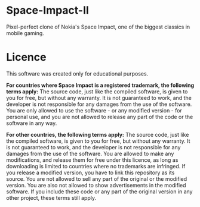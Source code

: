 # Space-Impact-II
Pixel-perfect clone of Nokia's Space Impact, one of the biggest classics in mobile gaming.

# Licence
This software was created only for educational purposes.

**For countries where Space Impact is a registered trademark, the following
terms apply:** The source code, just like the compiled software, is given to you
for free, but without any warranty. It is not guaranteed to work, and the
developer is not responsible for any damages from the use of the software. You
are only allowed to use the software - or any modified version - for personal
use, and you are not allowed to release any part of the code or the software in
any way.

**For other countries, the following terms apply:** The source code, just like
the compiled software, is given to you for free, but without any warranty. It is
not guaranteed to work, and the developer is not responsible for any damages
from the use of the software. You are allowed to make any modifications, and
release them for free under this licence, as long as downloading is limited to
countries where no trademarks are infringed. If you release a modified version,
you have to link this repository as its source. You are not allowed to sell any
part of the original or the modified version. You are also not allowed to show
advertisements in the modified software. If you include these code or any part
of the original version in any other project, these terms still apply.